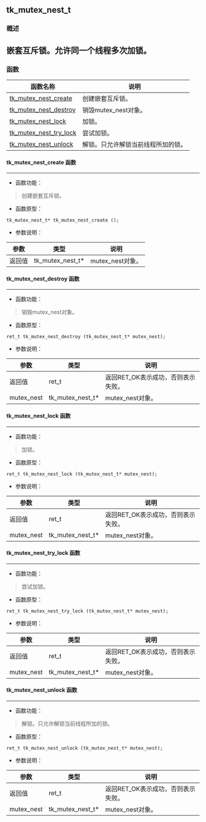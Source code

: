 ## tk\_mutex\_nest\_t
### 概述
嵌套互斥锁。允许同一个线程多次加锁。
----------------------------------
### 函数
<p id="tk_mutex_nest_t_methods">

| 函数名称 | 说明 | 
| -------- | ------------ | 
| <a href="#tk_mutex_nest_t_tk_mutex_nest_create">tk\_mutex\_nest\_create</a> | 创建嵌套互斥锁。 |
| <a href="#tk_mutex_nest_t_tk_mutex_nest_destroy">tk\_mutex\_nest\_destroy</a> | 销毁mutex_nest对象。 |
| <a href="#tk_mutex_nest_t_tk_mutex_nest_lock">tk\_mutex\_nest\_lock</a> | 加锁。 |
| <a href="#tk_mutex_nest_t_tk_mutex_nest_try_lock">tk\_mutex\_nest\_try\_lock</a> | 尝试加锁。 |
| <a href="#tk_mutex_nest_t_tk_mutex_nest_unlock">tk\_mutex\_nest\_unlock</a> | 解锁。只允许解锁当前线程所加的锁。 |
#### tk\_mutex\_nest\_create 函数
-----------------------

* 函数功能：

> <p id="tk_mutex_nest_t_tk_mutex_nest_create">创建嵌套互斥锁。

* 函数原型：

```
tk_mutex_nest_t* tk_mutex_nest_create ();
```

* 参数说明：

| 参数 | 类型 | 说明 |
| -------- | ----- | --------- |
| 返回值 | tk\_mutex\_nest\_t* | mutex\_nest对象。 |
#### tk\_mutex\_nest\_destroy 函数
-----------------------

* 函数功能：

> <p id="tk_mutex_nest_t_tk_mutex_nest_destroy">销毁mutex_nest对象。

* 函数原型：

```
ret_t tk_mutex_nest_destroy (tk_mutex_nest_t* mutex_nest);
```

* 参数说明：

| 参数 | 类型 | 说明 |
| -------- | ----- | --------- |
| 返回值 | ret\_t | 返回RET\_OK表示成功，否则表示失败。 |
| mutex\_nest | tk\_mutex\_nest\_t* | mutex\_nest对象。 |
#### tk\_mutex\_nest\_lock 函数
-----------------------

* 函数功能：

> <p id="tk_mutex_nest_t_tk_mutex_nest_lock">加锁。

* 函数原型：

```
ret_t tk_mutex_nest_lock (tk_mutex_nest_t* mutex_nest);
```

* 参数说明：

| 参数 | 类型 | 说明 |
| -------- | ----- | --------- |
| 返回值 | ret\_t | 返回RET\_OK表示成功，否则表示失败。 |
| mutex\_nest | tk\_mutex\_nest\_t* | mutex\_nest对象。 |
#### tk\_mutex\_nest\_try\_lock 函数
-----------------------

* 函数功能：

> <p id="tk_mutex_nest_t_tk_mutex_nest_try_lock">尝试加锁。

* 函数原型：

```
ret_t tk_mutex_nest_try_lock (tk_mutex_nest_t* mutex_nest);
```

* 参数说明：

| 参数 | 类型 | 说明 |
| -------- | ----- | --------- |
| 返回值 | ret\_t | 返回RET\_OK表示成功，否则表示失败。 |
| mutex\_nest | tk\_mutex\_nest\_t* | mutex\_nest对象。 |
#### tk\_mutex\_nest\_unlock 函数
-----------------------

* 函数功能：

> <p id="tk_mutex_nest_t_tk_mutex_nest_unlock">解锁。只允许解锁当前线程所加的锁。

* 函数原型：

```
ret_t tk_mutex_nest_unlock (tk_mutex_nest_t* mutex_nest);
```

* 参数说明：

| 参数 | 类型 | 说明 |
| -------- | ----- | --------- |
| 返回值 | ret\_t | 返回RET\_OK表示成功，否则表示失败。 |
| mutex\_nest | tk\_mutex\_nest\_t* | mutex\_nest对象。 |

